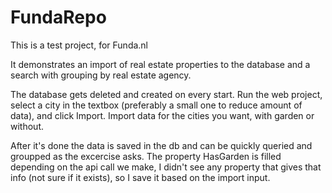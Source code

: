 # FundaRepo
This is a test project, for Funda.nl

It demonstrates an import of real estate properties to the database and a search with grouping by real estate agency.

The database gets deleted and created on every start.
Run the web project, select a city in the textbox (preferably a small one to reduce amount of data), and click Import.
Import data for the cities you want, with garden or without.

After it's done the data is saved in the db and can be quickly queried and groupped as the excercise asks.
The property HasGarden is filled depending on the api call we make, I didn't see any property that gives that info (not sure if it exists), so I save it based on the import input.
